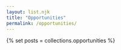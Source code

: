 ```yaml
---
layout: list.njk
title: "Opportunities"
permalink: /opportunities/
---
```


{% set posts = collections.opportunities %}

